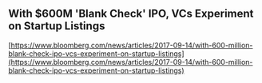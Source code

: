 ## With $600M 'Blank Check' IPO, VCs Experiment on Startup Listings
  
  [https://www.bloomberg.com/news/articles/2017-09-14/with-600-million-blank-check-ipo-vcs-experiment-on-startup-listings](https://www.bloomberg.com/news/articles/2017-09-14/with-600-million-blank-check-ipo-vcs-experiment-on-startup-listings)